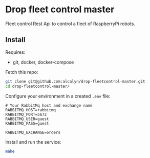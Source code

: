 Drop fleet control master
=========================

Fleet control Rest Api to control a fleet of RaspberryPi robots.


## Install

Requires:

- git, docker, docker-compose

Fetch this repo:

``` bash
git clone git@github.com:alcalyn/drop-fleetcontrol-master.git
cd drop-fleetcontrol-master/
```

Configure your environment in a created `.env` file:

```
# Your RabbitMq host and exchange name
RABBITMQ_HOST=rabbitmq
RABBITMQ_PORT=5672
RABBITMQ_USER=guest
RABBITMQ_PASS=guest

RABBITMQ_EXCHANGE=orders
```

Install and run the service:

``` bash
make
```

